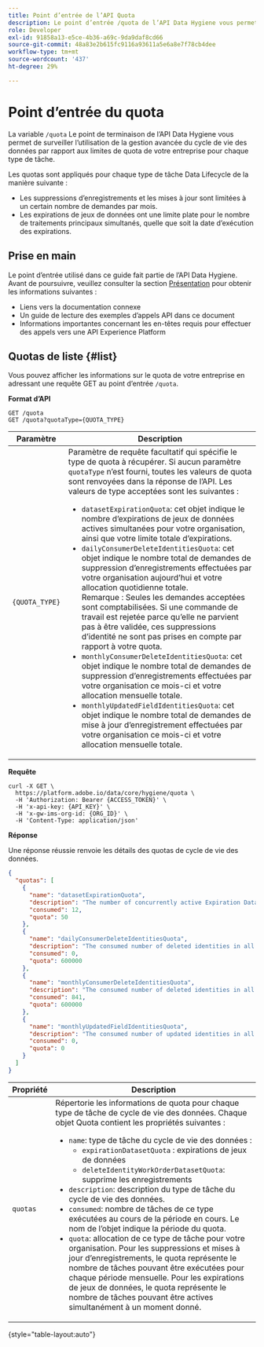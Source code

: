 ```yaml
---
title: Point d’entrée de l’API Quota
description: Le point d’entrée /quota de l’API Data Hygiene vous permet de surveiller l’utilisation de la gestion avancée du cycle de vie des données par rapport aux limites mensuelles de quota de votre entreprise pour chaque type de tâche.
role: Developer
exl-id: 91858a13-e5ce-4b36-a69c-9da9daf8cd66
source-git-commit: 48a83e2b615fc9116a93611a5e6a8e7f78cb4dee
workflow-type: tm+mt
source-wordcount: '437'
ht-degree: 29%

---
```


# Point d’entrée du quota

La variable `/quota` Le point de terminaison de l’API Data Hygiene vous permet de surveiller l’utilisation de la gestion avancée du cycle de vie des données par rapport aux limites de quota de votre entreprise pour chaque type de tâche.

Les quotas sont appliqués pour chaque type de tâche Data Lifecycle de la manière suivante :

* Les suppressions d’enregistrements et les mises à jour sont limitées à un certain nombre de demandes par mois.
* Les expirations de jeux de données ont une limite plate pour le nombre de traitements principaux simultanés, quelle que soit la date d’exécution des expirations.

## Prise en main

Le point d’entrée utilisé dans ce guide fait partie de lʼAPI Data Hygiene. Avant de poursuivre, veuillez consulter la section [Présentation](./overview.md) pour obtenir les informations suivantes :

* Liens vers la documentation connexe
* Un guide de lecture des exemples d’appels API dans ce document
* Informations importantes concernant les en-têtes requis pour effectuer des appels vers une API Experience Platform

## Quotas de liste {#list}

Vous pouvez afficher les informations sur le quota de votre entreprise en adressant une requête GET au point d’entrée `/quota`.

**Format d’API**

```http
GET /quota
GET /quota?quotaType={QUOTA_TYPE}
```

| Paramètre | Description |
| --- | --- |
| `{QUOTA_TYPE}` | Paramètre de requête facultatif qui spécifie le type de quota à récupérer. Si aucun paramètre `quotaType` n’est fourni, toutes les valeurs de quota sont renvoyées dans la réponse de l’API. Les valeurs de type acceptées sont les suivantes :<ul><li>`datasetExpirationQuota`: cet objet indique le nombre d’expirations de jeux de données actives simultanées pour votre organisation, ainsi que votre limite totale d’expirations. </li><li>`dailyConsumerDeleteIdentitiesQuota`: cet objet indique le nombre total de demandes de suppression d’enregistrements effectuées par votre organisation aujourd’hui et votre allocation quotidienne totale.<br>Remarque : Seules les demandes acceptées sont comptabilisées. Si une commande de travail est rejetée parce qu’elle ne parvient pas à être validée, ces suppressions d’identité ne sont pas prises en compte par rapport à votre quota.</li><li>`monthlyConsumerDeleteIdentitiesQuota`: cet objet indique le nombre total de demandes de suppression d’enregistrements effectuées par votre organisation ce mois-ci et votre allocation mensuelle totale.</li><li>`monthlyUpdatedFieldIdentitiesQuota`: cet objet indique le nombre total de demandes de mise à jour d’enregistrement effectuées par votre organisation ce mois-ci et votre allocation mensuelle totale.</li></ul> |

**Requête**

```shell
curl -X GET \
  https://platform.adobe.io/data/core/hygiene/quota \
  -H 'Authorization: Bearer {ACCESS_TOKEN}' \
  -H 'x-api-key: {API_KEY}' \
  -H 'x-gw-ims-org-id: {ORG_ID}' \
  -H 'Content-Type: application/json'
```

**Réponse**

Une réponse réussie renvoie les détails des quotas de cycle de vie des données.

```json
{
  "quotas": [
    {
      "name": "datasetExpirationQuota",
      "description": "The number of concurrently active Expiration Dataset Delete in all workorder requests for the organization.",
      "consumed": 12,
      "quota": 50
    },
    {
      "name": "dailyConsumerDeleteIdentitiesQuota",
      "description": "The consumed number of deleted identities in all workorder requests for the organization for today.",
      "consumed": 0,
      "quota": 600000
    },
    {
      "name": "monthlyConsumerDeleteIdentitiesQuota",
      "description": "The consumed number of deleted identities in all workorder requests for the organization for this month.",
      "consumed": 841,
      "quota": 600000
    },
    {
      "name": "monthlyUpdatedFieldIdentitiesQuota",
      "description": "The consumed number of updated identities in all workorder requests for the organization for this month.",
      "consumed": 0,
      "quota": 0
    }
  ]
}
```

| Propriété | Description |
| --- | --- |
| `quotas` | Répertorie les informations de quota pour chaque type de tâche de cycle de vie des données. Chaque objet Quota contient les propriétés suivantes :<ul><li>`name`: type de tâche du cycle de vie des données :<ul><li>`expirationDatasetQuota` : expirations de jeux de données</li><li>`deleteIdentityWorkOrderDatasetQuota`: supprime les enregistrements</li></ul></li><li>`description`: description du type de tâche du cycle de vie des données.</li><li>`consumed`: nombre de tâches de ce type exécutées au cours de la période en cours. Le nom de l’objet indique la période du quota.</li><li>`quota`: allocation de ce type de tâche pour votre organisation. Pour les suppressions et mises à jour d’enregistrements, le quota représente le nombre de tâches pouvant être exécutées pour chaque période mensuelle. Pour les expirations de jeux de données, le quota représente le nombre de tâches pouvant être actives simultanément à un moment donné.</li></ul> |

{style="table-layout:auto"}

